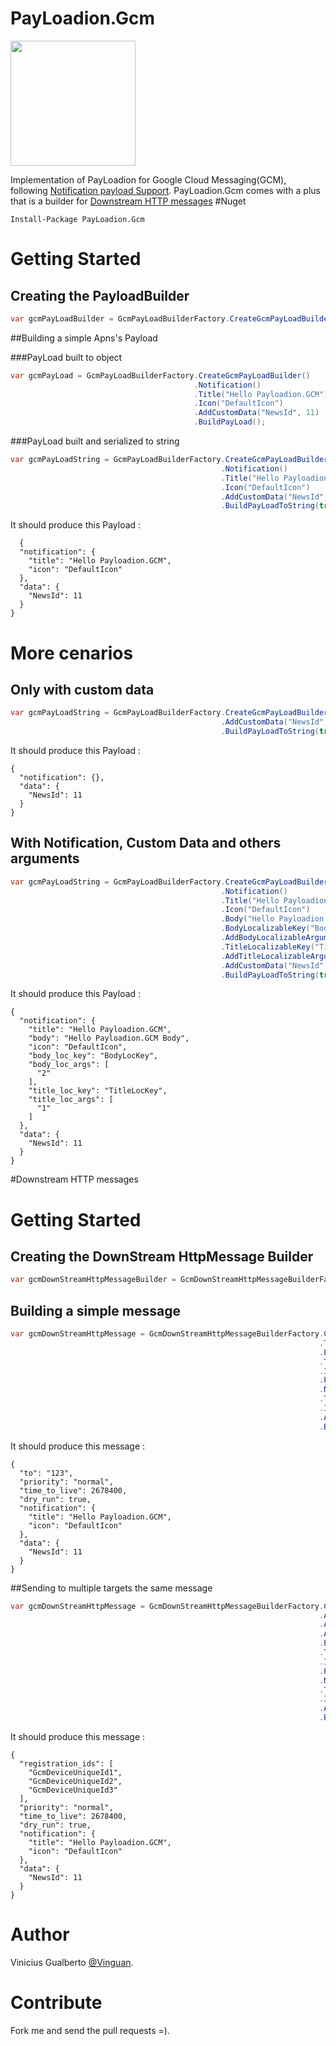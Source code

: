 
# PayLoadion.Gcm 
<img src="https://github.com/vinguan/payloadion/blob/master/ProjectsIcons/PayLoadion.Gcm/payloadion_google.png?raw=true" width="200">

Implementation of PayLoadion for Google Cloud Messaging(GCM), following [Notification payload Support](https://developers.google.com/cloud-messaging/http-server-ref#table2). PayLoadion.Gcm comes with a plus that is a 
builder for [Downstream HTTP messages](https://developers.google.com/cloud-messaging/http-server-ref#table1)
#Nuget
```
Install-Package PayLoadion.Gcm
```
# Getting Started
## Creating the PayloadBuilder
```csharp
var gcmPayLoadBuilder = GcmPayLoadBuilderFactory.CreateGcmPayLoadBuilder();
```
##Building a simple Apns's Payload

###PayLoad built to object
```csharp
var gcmPayLoad = GcmPayLoadBuilderFactory.CreateGcmPayLoadBuilder()
                                         .Notification()
                                         .Title("Hello Payloadion.GCM")
                                         .Icon("DefaultIcon")
                                         .AddCustomData("NewsId", 11)
                                         .BuildPayLoad();
```
###PayLoad built and serialized to string
```csharp
var gcmPayLoadString = GcmPayLoadBuilderFactory.CreateGcmPayLoadBuilder()
                                               .Notification()
                                               .Title("Hello Payloadion.GCM")
                                               .Icon("DefaultIcon")
                                               .AddCustomData("NewsId", 11)
                                               .BuildPayLoadToString(true);
```
It should produce this Payload : 
```
  {
  "notification": {
    "title": "Hello Payloadion.GCM",
    "icon": "DefaultIcon"
  },
  "data": {
    "NewsId": 11
  }
}
```

# More cenarios
## Only with custom data 
```csharp
var gcmPayLoadString = GcmPayLoadBuilderFactory.CreateGcmPayLoadBuilder()
                                               .AddCustomData("NewsId", 11)
                                               .BuildPayLoadToString(true);

```
It should produce this Payload : 
```
{
  "notification": {},
  "data": {
    "NewsId": 11
  }
}
```
## With Notification, Custom Data and others arguments
```csharp
var gcmPayLoadString = GcmPayLoadBuilderFactory.CreateGcmPayLoadBuilder()
                                               .Notification()
                                               .Title("Hello Payloadion.GCM")
                                               .Icon("DefaultIcon")
                                               .Body("Hello Payloadion.GCM Body")
                                               .BodyLocalizableKey("BodyLocKey")
                                               .AddBodyLocalizableArgument("2")
                                               .TitleLocalizableKey("TitleLocKey")
                                               .AddTitleLocalizableArgument("1")
                                               .AddCustomData("NewsId", 11)
                                               .BuildPayLoadToString(true);
```
It should produce this Payload : 
```
{
  "notification": {
    "title": "Hello Payloadion.GCM",
    "body": "Hello Payloadion.GCM Body",
    "icon": "DefaultIcon",
    "body_loc_key": "BodyLocKey",
    "body_loc_args": [
      "2"
    ],
    "title_loc_key": "TitleLocKey",
    "title_loc_args": [
      "1"
    ]
  },
  "data": {
    "NewsId": 11
  }
}
```

#Downstream HTTP messages
# Getting Started
## Creating the DownStream HttpMessage Builder
```csharp
var gcmDownStreamHttpMessageBuilder = GcmDownStreamHttpMessageBuilderFactory.CreateGcmDownStreamHttpMessageBuilder();
```
## Building a simple message
```csharp
var gcmDownStreamHttpMessage = GcmDownStreamHttpMessageBuilderFactory.CreateGcmDownStreamHttpMessageBuilder()
                                                                     .ToDevice("123")
                                                                     .Priority(GcmPriorityEnum.Normal)
                                                                     .TimeToLiveUntil(DateTimeOffset.Now.AddMonths(1))
                                                                     .IsDryRun(true)
                                                                     .PayLoad()
                                                                     .Notification()
                                                                     .Title("Hello Payloadion.GCM")
                                                                     .Icon("DefaultIcon")
                                                                     .AddCustomData("NewsId", 11)
                                                                     .BuildGcmDownStreamHttpMessageToJson(true);
```
It should produce this message :
```
{
  "to": "123",
  "priority": "normal",
  "time_to_live": 2678400,
  "dry_run": true,
  "notification": {
    "title": "Hello Payloadion.GCM",
    "icon": "DefaultIcon"
  },
  "data": {
    "NewsId": 11
  }
}
```

##Sending to multiple targets the same message
```csharp
var gcmDownStreamHttpMessage = GcmDownStreamHttpMessageBuilderFactory.CreateGcmDownStreamHttpMessageBuilder()
                                                                     .AddDeviceId("GcmDeviceUniqueId1")
                                                                     .AddDeviceId("GcmDeviceUniqueId2")
                                                                     .AddDeviceId("GcmDeviceUniqueId3")
                                                                     .Priority(GcmPriorityEnum.Normal)
                                                                     .TimeToLiveUntil(DateTimeOffset.Now.AddMonths(1))
                                                                     .IsDryRun(true)
                                                                     .PayLoad()
                                                                     .Notification()
                                                                     .Title("Hello Payloadion.GCM")
                                                                     .Icon("DefaultIcon")
                                                                     .AddCustomData("NewsId", 11)
                                                                     .BuildGcmDownStreamHttpMessageToJson(true);
 ```
It should produce this message :
```
{
  "registration_ids": [
    "GcmDeviceUniqueId1",
    "GcmDeviceUniqueId2",
    "GcmDeviceUniqueId3"
  ],
  "priority": "normal",
  "time_to_live": 2678400,
  "dry_run": true,
  "notification": {
    "title": "Hello Payloadion.GCM",
    "icon": "DefaultIcon"
  },
  "data": {
    "NewsId": 11
  }
}
```

# Author
Vinicius Gualberto [@Vinguan](http://twitter.com/vinguan).

# Contribute
Fork me and send the pull requests =).
